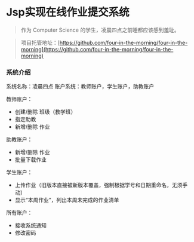 # Jsp实现在线作业提交系统

> 作为 Computer Science 的学生，凌晨四点之前睡都应该感到羞耻。

> 项目托管地址：[https://github.com/four-in-the-morning/four-in-the-morning](https://github.com/four-in-the-morning/four-in-the-morning)

### 系统介绍

系统名称：凌晨四点
账户系统：教师账户，学生账户，助教账户

教师账户：
- 创建/删除 班级（教学班）
- 指定助教
- 新增/删除 作业

助教账户：
- 新增/删除 作业
- 批量下载作业

学生账户：
- 上传作业（旧版本直接被新版本覆盖，强制根据学号和日期重命名，无须手动）
- 显示“本周作业”，列出本周未完成的作业清单

所有账户：
- 接收系统通知
- 修改密码